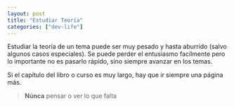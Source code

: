 ```yaml
---
layout: post
title: "Estudiar Teoría"
categories: ["dev-life"]
---
```


Estudiar la teoría de un tema puede ser muy pesado y hasta <!--more-->aburrido (salvo algunos casos especiales).
Se puede perder el entusiasmo facílmente pero lo importante no es pasarlo rápido, sino siempre avanzar en los temas.

Si el capítulo del libro o curso es muy largo, hay que ir siempre una página más.

> **Núnca** pensar o ver lo que falta
